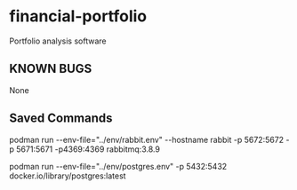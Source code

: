 # financial-portfolio

Portfolio analysis software

## KNOWN BUGS

None

## Saved Commands

podman run --env-file="../env/rabbit.env" --hostname rabbit -p 5672:5672 -p 5671:5671 -p4369:4369 rabbitmq:3.8.9

podman run --env-file="../env/postgres.env" -p 5432:5432 docker.io/library/postgres:latest
